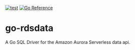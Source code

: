 [![test](https://github.com/shogo82148/go-rdsdata/actions/workflows/test.yaml/badge.svg)](https://github.com/shogo82148/go-rdsdata/actions/workflows/test.yaml)
[![Go Reference](https://pkg.go.dev/badge/github.com/shogo82148/go-rdsdata.svg)](https://pkg.go.dev/github.com/shogo82148/go-rdsdata)

# go-rdsdata

A Go SQL Driver for the Amazon Aurora Serverless data api.

